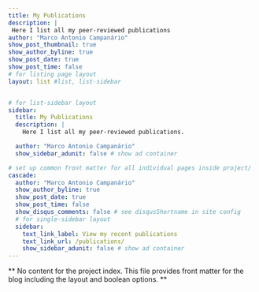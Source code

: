 ```yaml
---
title: My Publications
description: |
 Here I list all my peer-reviewed publications
author: "Marco Antonio Campanário"
show_post_thumbnail: true
show_author_byline: true
show_post_date: true
show_post_time: false
# for listing page layout
layout: list #list, list-sidebar


# for list-sidebar layout
sidebar: 
  title: My Publications
  description: |
    Here I list all my peer-reviewed publications.

  author: "Marco Antonio Campanário"
  show_sidebar_adunit: false # show ad container

# set up common front matter for all individual pages inside project/
cascade:
  author: "Marco Antonio Campanário"
  show_author_byline: true
  show_post_date: true
  show_post_time: false
  show_disqus_comments: false # see disqusShortname in site config
  # for single-sidebar layout
  sidebar:
    text_link_label: View my recent publications
    text_link_url: /publications/
    show_sidebar_adunit: false # show ad container
---
```


** No content for the project index. This file provides front matter for the blog including the layout and boolean options. **
